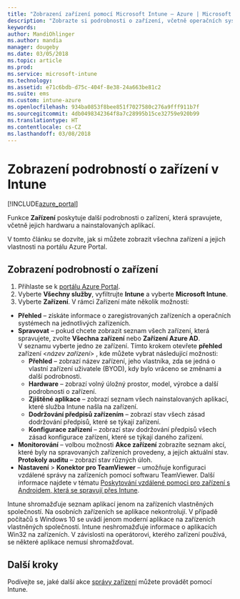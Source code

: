 ```yaml
---
title: "Zobrazení zařízení pomocí Microsoft Intune – Azure | Microsoft Docs"
description: "Zobrazte si podrobnosti o zařízení, včetně operačních systémů, místa v úložišti, výrobce a modelu a dalších informací. Microsoft Intune v Azure vám umožňuje získat seznam nainstalovaných aplikací, zkontrolovat zásady dodržování předpisů, nastavit TeamViewer a provádět mnoho dalších akcí. Jedná se o podobný princip jako při zobrazení inventáře zařízení, která spravujete."
keywords: 
author: MandiOhlinger
ms.author: mandia
manager: dougeby
ms.date: 03/05/2018
ms.topic: article
ms.prod: 
ms.service: microsoft-intune
ms.technology: 
ms.assetid: e71c6bdb-d75c-404f-8e38-24a663be81c2
ms.suite: ems
ms.custom: intune-azure
ms.openlocfilehash: 934ba0853f8bee851f7027580c276a9fff911b7f
ms.sourcegitcommit: 4db0498342364f8a7c28995b15ce32759e920b99
ms.translationtype: HT
ms.contentlocale: cs-CZ
ms.lasthandoff: 03/08/2018
---
```

# <a name="see-device-details-in-intune"></a>Zobrazení podrobností o zařízení v Intune

[!INCLUDE[azure_portal](./includes/azure_portal.md)]

Funkce **Zařízení** poskytuje další podrobnosti o zařízení, která spravujete, včetně jejich hardwaru a nainstalovaných aplikací. 

V tomto článku se dozvíte, jak si můžete zobrazit všechna zařízení a jejich vlastnosti na portálu Azure Portal.

## <a name="view-your-device-details"></a>Zobrazení podrobností o zařízení

1. Přihlaste se k [portálu Azure Portal](https://portal.azure.com).
2. Vyberte **Všechny služby**, vyfiltrujte **Intune** a vyberte **Microsoft Intune**.
3. Vyberte **Zařízení**. V rámci Zařízení máte několik možností:

  - **Přehled** – získáte informace o zaregistrovaných zařízeních a operačních systémech na jednotlivých zařízeních.
  - **Spravovat** – pokud chcete zobrazit seznam všech zařízení, která spravujete, zvolte **Všechna zařízení** nebo **Zařízení Azure AD**.
    V seznamu vyberte jedno ze zařízení. Tímto krokem otevřete **přehled** zařízení <*název zařízení*> , kde můžete vybrat následující možnosti:
    - **Přehled** – zobrazí název zařízení, jeho vlastníka, zda se jedná o vlastní zařízení uživatele (BYOD), kdy bylo vráceno se změnami a další podrobnosti.
    - **Hardware** – zobrazí volný úložný prostor, model, výrobce a další podrobnosti o zařízení.
    - **Zjištěné aplikace** – zobrazí seznam všech nainstalovaných aplikací, které služba Intune našla na zařízení.
    - **Dodržování předpisů zařízením** – zobrazí stav všech zásad dodržování předpisů, které se týkají zařízení.
    - **Konfigurace zařízení** – zobrazí stav dodržování předpisů všech zásad konfigurace zařízení, které se týkají daného zařízení.
- **Monitorování** – volbou možnosti **Akce zařízení** zobrazíte seznam akcí, které byly na spravovaných zařízeních provedeny, a jejich aktuální stav. **Protokoly auditu** – zobrazí stav různých úloh.
- **Nastavení** > **Konektor pro TeamViewer**  – umožňuje konfiguraci vzdálené správy na zařízeních pomocí softwaru TeamViewer. Další informace najdete v tématu [Poskytování vzdálené pomoci pro zařízení s Androidem, která se spravují přes Intune](device-profile-android-teamviewer.md).

Intune shromažďuje seznam aplikací jenom na zařízeních vlastněných společností. Na osobních zařízeních se aplikace nekontrolují. V případě počítačů s Windows 10 se uvádí jenom moderní aplikace na zařízeních vlastněných společností. Intune neshromažďuje informace o aplikacích Win32 na zařízeních. V závislosti na operátorovi, kterého zařízení používá, se některé aplikace nemusí shromažďovat.

## <a name="next-steps"></a>Další kroky
Podívejte se, jaké další akce [správy zařízení](device-management.md) můžete provádět pomocí Intune.
